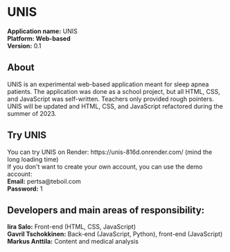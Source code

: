 # UNIS

<b>Application name:</b> UNIS<br>
  <b>Platform: Web-based</b><br>
  <b>Version:</b> 0.1<br>

<h2>About</h2>
UNIS is an experimental web-based application meant for sleep apnea patients. The application was done as a school project, but all HTML, CSS, and JavaScript was self-written. Teachers only provided rough pointers. UNIS will be updated and HTML, CSS, and JavaScript refactored during the summer of 2023.

<h2>Try UNIS</h2>
You can try UNIS on Render: https://unis-816d.onrender.com/ (mind the long loading time)<br>
If you don't want to create your own account, you can use the demo account:<br>
<b>Email:</b> pertsa@teboil.com<br>
<b>Password:</b> 1

<h2>Developers and main areas of responsibility:</h2>
<b>Iira Salo:</b> Front-end (HTML, CSS, JavaScript)<br>
<b>Gavril Tschokkinen:</b> Back-end (JavaScript, Python), front-end (JavaScript)<br>
<b>Markus Anttila:</b> Content and medical analysis
